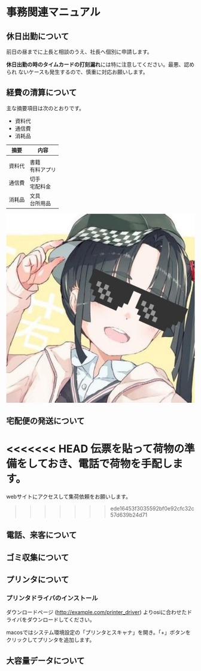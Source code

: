 ﻿# 事務関連マニュアル
## 休日出勤について
前日の昼までに上長と相談のうえ、社長へ個別に申請します。

**休日出勤の時のタイムカードの打刻漏れ**には特に注意してください。最悪、認められ
ないケースも発生するので、慎重に対応お願いします。

## 経費の清算について
主な摘要項目は次のとおりです。
- 資料代
- 通信費
- 消耗品

|摘要 |内容
|--|--
|  |
|資料代 |書籍<br>有料アプリ
|通信費 |切手<br>宅配料金
|消耗品 |文具<br>台所用品

![切手代](img/IMG_20191024_075331.jpg)
## 宅配便の発送について
<<<<<<< HEAD
伝票を貼って荷物の準備をしておき、電話で荷物を手配します。
=======
webサイトにアクセスして集荷依頼をお願いします。
>>>>>>> ede16453f3035592bf0e92cfc32c57d639b24d71
## 電話、来客について
## ゴミ収集について
## プリンタについて
### プリンタドライバのインストール
ダウンロードページ (http://example.com/printer_driver) よりosiに合わせたドライバをダウンロードしてください。

macosではシステム環境設定の「プリンタとスキャナ」を開き。「+」ボタンをクリックしてプリンタを追加します。
## 大容量データについて